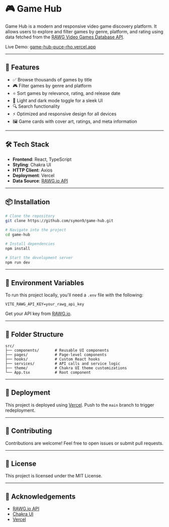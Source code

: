 # 🎮 Game Hub

Game Hub is a modern and responsive video game discovery platform. It allows users to explore and filter games by genre, platform, and rating using data fetched from the [RAWG Video Games Database API](https://rawg.io/apidocs).

Live Demo: [game-hub-puce-rho.vercel.app](https://game-hub-puce-rho.vercel.app)

---

## 🧩 Features

- ✅ Browse thousands of games by title
- 🎮 Filter games by genre and platform
- ⭐ Sort games by relevance, rating, and release date
- 🌙 Light and dark mode toggle for a sleek UI
- 🔍 Search functionality
- ⚡ Optimized and responsive design for all devices
- 🖼️ Game cards with cover art, ratings, and meta information

---

## 🛠️ Tech Stack

- **Frontend**: React, TypeScript
- **Styling**: Chakra UI
- **HTTP Client**: Axios
- **Deployment**: Vercel
- **Data Source**: [RAWG.io API](https://rawg.io/apidocs)

---

## 📦 Installation

```bash
# Clone the repository
git clone https://github.com/symon9/game-hub.git

# Navigate into the project
cd game-hub

# Install dependencies
npm install

# Start the development server
npm run dev
```

---

## 🔑 Environment Variables

To run this project locally, you'll need a `.env` file with the following:

```env
VITE_RAWG_API_KEY=your_rawg_api_key
```

Get your API key from [RAWG.io](https://rawg.io/apidocs).

---

## 📁 Folder Structure

```
src/
├── components/       # Reusable UI components
├── pages/            # Page-level components
├── hooks/            # Custom React hooks
├── services/         # API calls and service logic
├── theme/            # Chakra UI theme customizations
└── App.tsx           # Root component
```

---

## 🚀 Deployment

This project is deployed using [Vercel](https://vercel.com). Push to the `main` branch to trigger redeployment.

---

## 🤝 Contributing

Contributions are welcome! Feel free to open issues or submit pull requests.

---

## 📄 License

This project is licensed under the MIT License.

---

## 🙌 Acknowledgements

- [RAWG.io API](https://rawg.io/apidocs)
- [Chakra UI](https://chakra-ui.com)
- [Vercel](https://vercel.com)
